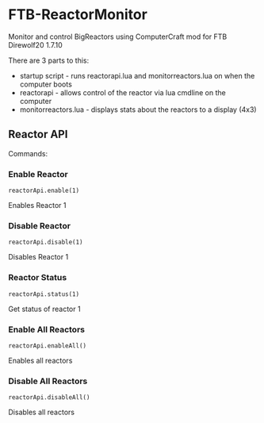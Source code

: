 # FTB-ReactorMonitor
 Monitor and control BigReactors using ComputerCraft mod for FTB Direwolf20 1.7.10

There are 3 parts to this:
- startup script - runs reactorapi.lua and monitorreactors.lua on when the computer boots
- reactorapi - allows control of the reactor via lua cmdline on the computer
- monitorreactors.lua - displays stats about the reactors to a display (4x3)

## Reactor API
Commands: 
### Enable Reactor

```
reactorApi.enable(1)
```
Enables Reactor 1

### Disable Reactor 

```
reactorApi.disable(1)
```
Disables Reactor 1

### Reactor Status

```
reactorApi.status(1)
```
Get status of reactor 1

### Enable All Reactors 

```
reactorApi.enableAll()
```
Enables all reactors

### Disable All Reactors 

```
reactorApi.disableAll()
```
Disables all reactors